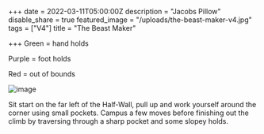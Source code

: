 +++
date = 2022-03-11T05:00:00Z
description = "Jacobs Pillow"
disable_share = true
featured_image = "/uploads/the-beast-maker-v4.jpg"
tags = ["V4"]
title = "The Beast Maker"



+++
Green = hand holds

Purple = foot holds

Red = out of bounds

![image](/uploads/the-beast-maker-v4.jpg)

Sit start on the far left of the Half-Wall, pull up and work yourself around the corner using small pockets. Campus a few moves before finishing out the climb by traversing through a sharp pocket and some slopey holds.


